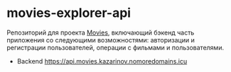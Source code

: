 # movies-explorer-api

Репозиторий для проекта [Movies](https://github.com/SergeyKazarinov/movies-explorer-frontend), включающий бэкенд часть приложения со следующими возможностями: авторизации и регистрации пользователей, операции с фильмами и пользователями.

- Backend https://api.movies.kazarinov.nomoredomains.icu
